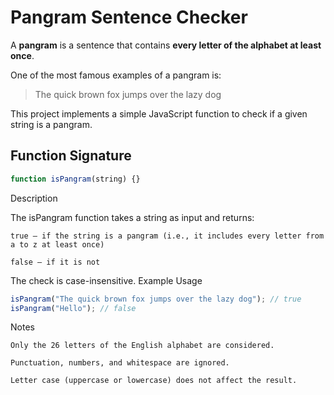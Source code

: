 # Pangram Sentence Checker

A **pangram** is a sentence that contains **every letter of the alphabet at least once**.

One of the most famous examples of a pangram is:

> The quick brown fox jumps over the lazy dog

This project implements a simple JavaScript function to check if a given string is a pangram.

## Function Signature

```js
function isPangram(string) {}
```

Description

The isPangram function takes a string as input and returns:

    true — if the string is a pangram (i.e., it includes every letter from a to z at least once)

    false — if it is not

The check is case-insensitive.
Example Usage

```js
isPangram("The quick brown fox jumps over the lazy dog"); // true
isPangram("Hello"); // false
```

Notes

    Only the 26 letters of the English alphabet are considered.

    Punctuation, numbers, and whitespace are ignored.

    Letter case (uppercase or lowercase) does not affect the result.
